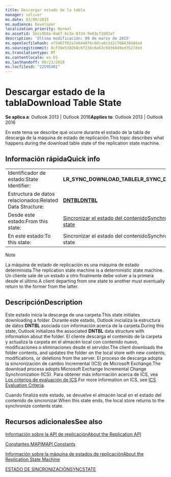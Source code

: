 ```yaml
---
title: Descargar estado de la tabla
manager: soliver
ms.date: 03/09/2015
ms.audience: Developer
localization_priority: Normal
ms.assetid: 5bcc8b0a-0ab7-6c3e-8334-9e83cf2882a7
description: 'Última modificación: 09 de marzo de 2015'
ms.openlocfilehash: e75407f62a7e6440f6c8dca8c1d2c76843048da4
ms.sourcegitcommit: 0cf39e5382b8c6f236c8a63c6036849ed3527ded
ms.translationtype: MT
ms.contentlocale: es-ES
ms.lasthandoff: 08/23/2018
ms.locfileid: "22595401"
---
```

# <a name="download-table-state"></a><span data-ttu-id="3ca03-103">Descargar estado de la tabla</span><span class="sxs-lookup"><span data-stu-id="3ca03-103">Download Table State</span></span>

  
  
<span data-ttu-id="3ca03-104">**Se aplica a**: Outlook 2013 | Outlook 2016</span><span class="sxs-lookup"><span data-stu-id="3ca03-104">**Applies to**: Outlook 2013 | Outlook 2016</span></span> 
  
 <span data-ttu-id="3ca03-105">En este tema se describe qué ocurre durante el estado de la tabla de descarga de la máquina de estado de replicación.</span><span class="sxs-lookup"><span data-stu-id="3ca03-105">This topic describes what happens during the download table state of the replication state machine.</span></span> 
  
## <a name="quick-info"></a><span data-ttu-id="3ca03-106">Información rápida</span><span class="sxs-lookup"><span data-stu-id="3ca03-106">Quick info</span></span>

|||
|:-----|:-----|
|<span data-ttu-id="3ca03-107">Identificador de estado:</span><span class="sxs-lookup"><span data-stu-id="3ca03-107">State Identifier:</span></span>  <br/> |<span data-ttu-id="3ca03-108">**LR_SYNC_DOWNLOAD_TABLE**</span><span class="sxs-lookup"><span data-stu-id="3ca03-108">**LR_SYNC_DOWNLOAD_TABLE**</span></span> <br/> |
|<span data-ttu-id="3ca03-109">Estructura de datos relacionados:</span><span class="sxs-lookup"><span data-stu-id="3ca03-109">Related Data Structure:</span></span>  <br/> |<span data-ttu-id="3ca03-110">**[DNTBL](dntbl.md)**</span><span class="sxs-lookup"><span data-stu-id="3ca03-110">**[DNTBL](dntbl.md)**</span></span> <br/> |
|<span data-ttu-id="3ca03-111">Desde este estado:</span><span class="sxs-lookup"><span data-stu-id="3ca03-111">From this state:</span></span>  <br/> |[<span data-ttu-id="3ca03-112">Sincronizar el estado del contenido</span><span class="sxs-lookup"><span data-stu-id="3ca03-112">Synchronize contents state</span></span>](synchronize-contents-state.md) <br/> |
|<span data-ttu-id="3ca03-113">En este estado:</span><span class="sxs-lookup"><span data-stu-id="3ca03-113">To this state:</span></span>  <br/> |<span data-ttu-id="3ca03-114">Sincronizar el estado del contenido</span><span class="sxs-lookup"><span data-stu-id="3ca03-114">Synchronize contents state</span></span>  <br/> |
   
> [!NOTE]
> <span data-ttu-id="3ca03-115">La máquina de estado de replicación es una máquina de estado determinista.</span><span class="sxs-lookup"><span data-stu-id="3ca03-115">The replication state machine is a deterministic state machine.</span></span> <span data-ttu-id="3ca03-116">Un cliente sale de un estado a otro finalmente debe volver a la primera desde el último.</span><span class="sxs-lookup"><span data-stu-id="3ca03-116">A client departing from one state to another must eventually return to the former from the latter.</span></span> 
  
## <a name="description"></a><span data-ttu-id="3ca03-117">Descripción</span><span class="sxs-lookup"><span data-stu-id="3ca03-117">Description</span></span>

<span data-ttu-id="3ca03-118">Este estado inicia la descarga de una carpeta.</span><span class="sxs-lookup"><span data-stu-id="3ca03-118">This state initiates downloading a folder.</span></span> <span data-ttu-id="3ca03-119">Durante este estado, Outlook inicializa la estructura de datos **DNTBL** asociada con información acerca de la carpeta.</span><span class="sxs-lookup"><span data-stu-id="3ca03-119">During this state, Outlook initializes the associated **DNTBL** data structure with information about the folder.</span></span> <span data-ttu-id="3ca03-120">El cliente descarga el contenido de la carpeta y actualiza la carpeta en el almacén local con contenido nuevo, modificaciones o eliminaciones desde el servidor.</span><span class="sxs-lookup"><span data-stu-id="3ca03-120">The client downloads the folder contents, and updates the folder on the local store with new contents, modifications, or deletions from the server.</span></span> <span data-ttu-id="3ca03-121">El proceso de descarga adopta la sincronización de cambio Incremental (ICS) de Microsoft Exchange.</span><span class="sxs-lookup"><span data-stu-id="3ca03-121">The download process adopts Microsoft Exchange Incremental Change Synchronization (ICS).</span></span> <span data-ttu-id="3ca03-122">Para obtener más información acerca de ICS, vea [Los criterios de evaluación de ICS](http://msdn.microsoft.com/en-us/library/aa579252%28EXCHG.80%29.aspx).</span><span class="sxs-lookup"><span data-stu-id="3ca03-122">For more information on ICS, see [ICS Evaluation Criteria](http://msdn.microsoft.com/en-us/library/aa579252%28EXCHG.80%29.aspx).</span></span>
  
<span data-ttu-id="3ca03-123">Cuando finaliza este estado, se devuelve el almacén local en el estado del contenido de sincronizar.</span><span class="sxs-lookup"><span data-stu-id="3ca03-123">When this state ends, the local store returns to the synchronize contents state.</span></span>
  
## <a name="see-also"></a><span data-ttu-id="3ca03-124">Recursos adicionales</span><span class="sxs-lookup"><span data-stu-id="3ca03-124">See also</span></span>



[<span data-ttu-id="3ca03-125">Información sobre la API de replicación</span><span class="sxs-lookup"><span data-stu-id="3ca03-125">About the Replication API</span></span>](about-the-replication-api.md)
  
[<span data-ttu-id="3ca03-126">Constantes MAPI</span><span class="sxs-lookup"><span data-stu-id="3ca03-126">MAPI Constants</span></span>](mapi-constants.md)
  
[<span data-ttu-id="3ca03-127">Información sobre la máquina de estados de replicación</span><span class="sxs-lookup"><span data-stu-id="3ca03-127">About the Replication State Machine</span></span>](about-the-replication-state-machine.md)
  
[<span data-ttu-id="3ca03-128">ESTADO DE SINCRONIZACIÓN</span><span class="sxs-lookup"><span data-stu-id="3ca03-128">SYNCSTATE</span></span>](syncstate.md)

